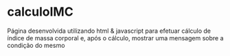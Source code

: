 # calculoIMC
Página desenvolvida utilizando html &amp; javascript para efetuar cálculo de índice de massa corporal e, após o cálculo, mostrar uma mensagem sobre a condição do mesmo
